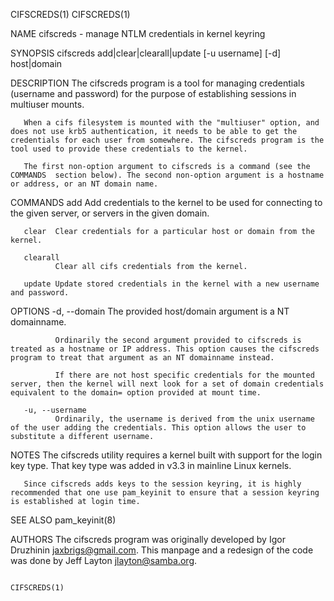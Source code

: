 CIFSCREDS(1)                                                                                                                                                                                                                                                                                               CIFSCREDS(1)

NAME
       cifscreds - manage NTLM credentials in kernel keyring

SYNOPSIS
          cifscreds add|clear|clearall|update [-u username] [-d] host|domain

DESCRIPTION
       The cifscreds  program is a tool for managing credentials (username and password) for the purpose of establishing sessions in multiuser mounts.

       When a cifs filesystem is mounted with the "multiuser" option, and does not use krb5 authentication, it needs to be able to get the credentials for each user from somewhere. The cifscreds program is the tool used to provide these credentials to the kernel.

       The first non-option argument to cifscreds is a command (see the COMMANDS  section below). The second non-option argument is a hostname or address, or an NT domain name.

COMMANDS
       add    Add credentials to the kernel to be used for connecting to the given server, or servers in the given domain.

       clear  Clear credentials for a particular host or domain from the kernel.

       clearall
              Clear all cifs credentials from the kernel.

       update Update stored credentials in the kernel with a new username and password.

OPTIONS
       -d, --domain
              The provided host/domain argument is a NT domainname.

              Ordinarily the second argument provided to cifscreds is treated as a hostname or IP address. This option causes the cifscreds program to treat that argument as an NT domainname instead.

              If there are not host specific credentials for the mounted server, then the kernel will next look for a set of domain credentials equivalent to the domain= option provided at mount time.

       -u, --username
              Ordinarily, the username is derived from the unix username of the user adding the credentials. This option allows the user to substitute a different username.

NOTES
       The cifscreds utility requires a kernel built with support for the login key type. That key type was added in v3.3 in mainline Linux kernels.

       Since cifscreds adds keys to the session keyring, it is highly recommended that one use pam_keyinit to ensure that a session keyring is established at login time.

SEE ALSO
       pam_keyinit(8)

AUTHORS
       The cifscreds program was originally developed by Igor Druzhinin <jaxbrigs@gmail.com>. This manpage and a redesign of the code was done by Jeff Layton <jlayton@samba.org>.

                                                                                                                                                                                                                                                                                                           CIFSCREDS(1)
